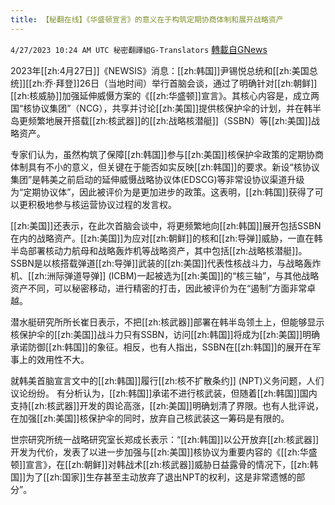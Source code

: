 ```yaml
---
title: 【秘翻在线】《华盛顿宣言》的意义在于构筑定期协商体制和展开战略资产
---
```

`4/27/2023 10:24 AM UTC 秘密翻譯組G-Translators` [轉載自GNews](https://gnews.org/articles/1257203)

        

2023年[[zh:4月27日]]《NEWSIS》消息：[[zh:韩国]]尹锡悦总统和[[zh:美国总统]][[zh:乔·拜登]]26日（当地时间）举行首脑会谈，通过了明确针对[[zh:朝鲜]][[zh:核威胁]]加强延伸威慑方案的《[[zh:华盛顿]]宣言》。其核心内容是，成立两国“核协议集团”（NCG），共享并讨论[[zh:美国]]提供核保护伞的计划，并在韩半岛更频繁地展开搭载[[zh:核武器]]的[[zh:战略核潜艇]]（SSBN）等[[zh:美国]]战略资产。

专家们认为，虽然构筑了保障[[zh:韩国]]参与[[zh:美国]]核保护伞政策的定期协商体制具有不小的意义，但关键在于能否如实反映[[zh:韩国]]的要求。新设“核协议集团”是韩美之前启动的延伸威慑战略协议体(EDSCG)等非常设协议渠道升级为“定期协议体”，因此被评价为是更加进步的政策。这表明，[[zh:韩国]]获得了可以更积极地参与核运营协议过程的发言权。

[[zh:美国]]还表示，在此次首脑会谈中，将更频繁地向[[zh:韩国]]展开包括SSBN在内的战略资产。[[zh:美国]]为应对[[zh:朝鲜]]的核和[[zh:导弹]]威胁，一直在韩半岛部署核动力航母和战略轰炸机等战略资产，其中包括[[zh:战略核潜艇]]。SSBN是以核搭载弹道[[zh:导弹]]武装的[[zh:美国]]代表性核战斗力，与战略轰炸机、[[zh:洲际弹道导弹]] (ICBM)一起被选为[[zh:美国]]的“核三轴”，与其他战略资产不同，可以秘密移动，进行精密的打击，因此被评价为在“遏制”方面非常卓越。

潜水艇研究所所长崔日表示，不把[[zh:核武器]]部署在韩半岛领土上，但能够显示核保护伞的[[zh:美国]]战斗力只有SSBN，访问[[zh:韩国]]将成为[[zh:美国]]明确承诺防御[[zh:韩国]]的象征。相反，也有人指出，SSBN在[[zh:韩国]]的展开在军事上的效用性不大。

就韩美首脑宣言文中的[[zh:韩国]]履行[[zh:核不扩散条约]] (NPT)义务问题，人们议论纷纷。 有分析认为，[[zh:韩国]]承诺不进行核武装，但随着[[zh:韩国]]国内支持[[zh:核武器]]开发的舆论高涨，[[zh:美国]]明确划清了界限。也有人批评说，在加强[[zh:美国]]核保护伞的同时，放弃自己核武装这一筹码是有限的。

世宗研究所统一战略研究室长郑成长表示：“[[zh:韩国]]以公开放弃[[zh:核武器]]开发为代价，发表了以进一步加强与[[zh:美国]]核协议为重要内容的《[[zh:华盛顿]]宣言》，在[[zh:朝鲜]]对韩战术[[zh:核武器]]威胁日益露骨的情况下，[[zh:韩国]]为了[[zh:国家]]生存甚至主动放弃了退出NPT的权利，这是非常遗憾的部分”。
